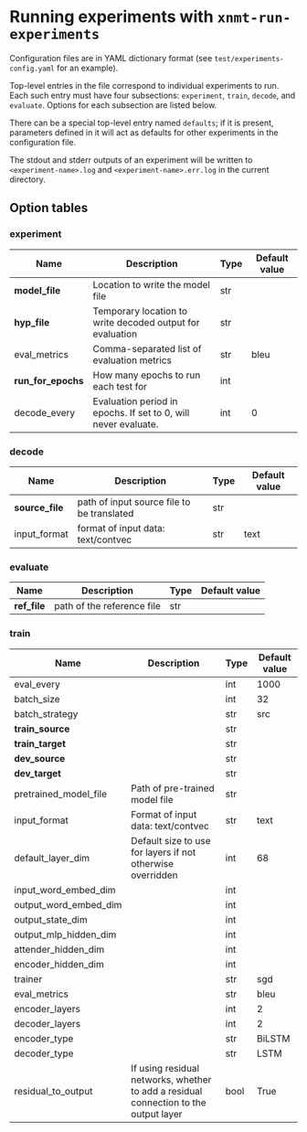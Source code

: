 # Running experiments with `xnmt-run-experiments`

Configuration files are in YAML dictionary format (see `test/experiments-config.yaml`
for an example).

Top-level entries in the file correspond to individual experiments to run. Each
such entry must have four subsections: `experiment`, `train`, `decode`,
and `evaluate`. Options for each subsection are listed below.

There can be a special top-level entry named `defaults`; if it is
present, parameters defined in it will act as defaults for other experiments
in the configuration file.

The stdout and stderr outputs of an experiment will be written to `<experiment-name>.log`
and `<experiment-name>.err.log` in the current directory.

## Option tables

### experiment

| Name | Description | Type | Default value |
|------|-------------|------|---------------|
| **model_file** | Location to write the model file | str |  |
| **hyp_file** | Temporary location to write decoded output for evaluation | str |  |
| eval_metrics | Comma-separated list of evaluation metrics | str | bleu |
| **run_for_epochs** | How many epochs to run each test for | int |  |
| decode_every | Evaluation period in epochs. If set to 0, will never evaluate. | int | 0 |

### decode

| Name | Description | Type | Default value |
|------|-------------|------|---------------|
| **source_file** | path of input source file to be translated | str |  |
| input_format | format of input data: text/contvec | str | text |

### evaluate

| Name | Description | Type | Default value |
|------|-------------|------|---------------|
| **ref_file** | path of the reference file | str |  |

### train

| Name | Description | Type | Default value |
|------|-------------|------|---------------|
| eval_every |  | int | 1000 |
| batch_size |  | int | 32 |
| batch_strategy |  | str | src |
| **train_source** |  | str |  |
| **train_target** |  | str |  |
| **dev_source** |  | str |  |
| **dev_target** |  | str |  |
| pretrained_model_file | Path of pre-trained model file | str |  |
| input_format | Format of input data: text/contvec | str | text |
| default_layer_dim | Default size to use for layers if not otherwise overridden | int | 68 |
| input_word_embed_dim |  | int |  |
| output_word_embed_dim |  | int |  |
| output_state_dim |  | int |  |
| output_mlp_hidden_dim |  | int |  |
| attender_hidden_dim |  | int |  |
| encoder_hidden_dim |  | int |  |
| trainer |  | str | sgd |
| eval_metrics |  | str | bleu |
| encoder_layers |  | int | 2 |
| decoder_layers |  | int | 2 |
| encoder_type |  | str | BiLSTM |
| decoder_type |  | str | LSTM |
| residual_to_output | If using residual networks, whether to add a residual connection to the output layer | bool | True |
